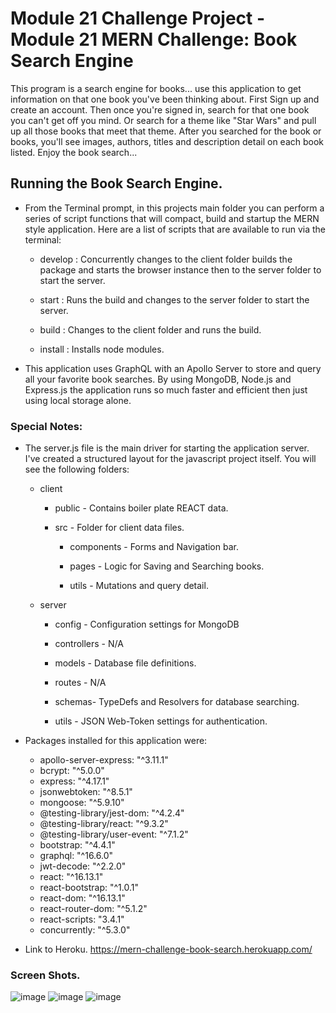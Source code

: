 # Module 21 Challenge Project - Module 21 MERN Challenge: Book Search Engine
This program is a search engine for books... use this application to get information on that one book you've been thinking about. First Sign up and create an account. Then once you're signed in, search for that one book you can't get off you mind. Or search for a theme like "Star Wars" and pull up all those books that meet that theme. After you searched for the book or books, you'll see images, authors, titles and description detail on each book listed. Enjoy the book search...


## Running the Book Search Engine.
* From the Terminal prompt, in this projects main folder you can perform a series of script functions that will compact, build and startup the MERN style application. Here are a list of scripts that are available to run via the terminal:

    * develop       : Concurrently changes to the client folder builds the package and starts the browser instance then to the server folder to start the server.

    * start         : Runs the build and changes to the server folder to start the server.

    * build         : Changes to the client folder and runs the build.

    * install       : Installs node modules.



* This application uses GraphQL with an Apollo Server to store and query all your favorite book searches. By using MongoDB, Node.js and Express.js the application runs so much faster and efficient then just using local storage alone.


### Special Notes:
* The server.js file is the main driver for starting the application server. I've created a structured layout for the javascript project itself. You will see the following folders: 
    
    - client

      * public - Contains boiler plate REACT data.
    
      * src - Folder for client data files.
      
         * components - Forms and Navigation bar.

         * pages - Logic for Saving and Searching books.

         * utils - Mutations and query detail.


         
    - server
      
      * config - Configuration settings for MongoDB

      * controllers - N/A

      * models - Database file definitions.

      * routes - N/A

      * schemas- TypeDefs and Resolvers for database searching. 

      * utils - JSON Web-Token settings for authentication.


* Packages installed for this application were:
    
    - apollo-server-express: "^3.11.1"
    - bcrypt: "^5.0.0"
    - express: "^4.17.1"
    - jsonwebtoken: "^8.5.1"
    - mongoose: "^5.9.10"
    - @testing-library/jest-dom: "^4.2.4"
    - @testing-library/react: "^9.3.2"
    - @testing-library/user-event: "^7.1.2"
    - bootstrap: "^4.4.1"
    - graphql: "^16.6.0"
    - jwt-decode: "^2.2.0"
    - react: "^16.13.1"
    - react-bootstrap: "^1.0.1"
    - react-dom: "^16.13.1"
    - react-router-dom: "^5.1.2"
    - react-scripts: "3.4.1"
    - concurrently: "^5.3.0"


* Link to Heroku.
https://mern-challenge-book-search.herokuapp.com/

### Screen Shots.
![image](https://user-images.githubusercontent.com/108200823/200008700-70c93af7-7be2-41d2-9932-46e3595adda7.png)
![image](https://user-images.githubusercontent.com/108200823/200008755-79f7a4ae-9515-4074-b22f-a37518422e9a.png)
![image](https://user-images.githubusercontent.com/108200823/200008885-c4ac8fac-17c0-447d-9553-9e3e65448d9e.png)
